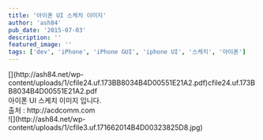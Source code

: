 ```yaml
---
title: '아이폰 UI 스케치 이미지'
author: 'ash84'
pub_date: '2015-07-03'
description: ''
featured_image: ''
tags: ['dev', 'iPhone', 'iPhone GUI', 'iphone UI', '스케치', '아이폰']
---
```



<div>[](http://ash84.net/wp-content/uploads/1/cfile24.uf.173BB8034B4D00551E21A2.pdf)cfile24.uf.173BB8034B4D00551E21A2.pdf</div><div></div>아이폰 UI 스케치 이미지 입니다. 

<div></div><div>출처 : http://acdcomm.com</div><div></div><div>![](http://ash84.net/wp-content/uploads/1/cfile3.uf.171662014B4D00323825D8.jpg)</div><div></div><div></div>

